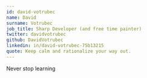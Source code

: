 ```yaml
---
id: david-votrubec
name: David
surname: Votrubec
job_title: Sharp Developer (and free time painter)
twitter: davidvotrubec
github: DavidVotrubec
linkedin: in/david-votrubec-75b13215
quote: Keep calm and rationalize your way out.
---
```


Never stop learning
